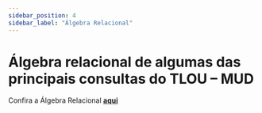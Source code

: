 ```yaml
---
sidebar_position: 4
sidebar_label: "Álgebra Relacional"
---
```


# Álgebra relacional de algumas das principais consultas do TLOU – MUD

Confira a Álgebra Relacional [**aqui**](../../static/pdf/AlgebraRelacionalTlou.pdf)
